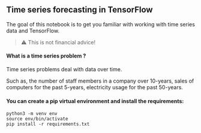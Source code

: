 ## Time series forecasting in TensorFlow
The goal of this notebook is to get you familiar with working with time series data and TensorFlow.

> ⚠️ This is not financial advice!

#### What is a time series problem ?
Time series problems deal with data over time.

Such as, the number of staff members in a company over 10-years, sales of computers for the past 5-years, electricity usage for the past 50-years.

#### You can create a pip virtual environment and install the requirements:
```
python3 -m venv env
source env/bin/activate
pip install -r requirements.txt
```
